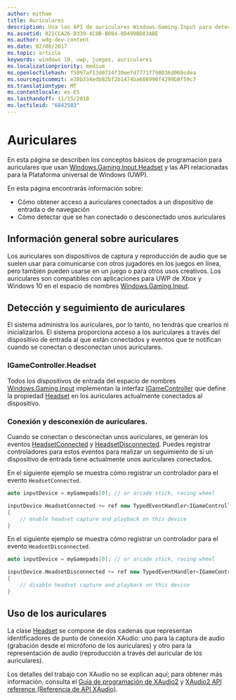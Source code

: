 ```yaml
---
author: mithom
title: Auriculares
description: Usa las API de auriculares Windows.Gaming.Input para detectar los auriculares, capturar la voz del jugador y reproducir audio.
ms.assetid: 021CCA26-D339-4C8B-B084-0D499BD83ABE
ms.author: wdg-dev-content
ms.date: 02/08/2017
ms.topic: article
keywords: windows 10, uwp, juegos, auriculares
ms.localizationpriority: medium
ms.openlocfilehash: f5097af13d0714f30eefd7771f798036d069cdea
ms.sourcegitcommit: e38b334edb82bf2b1474ba686990f4299b8f59c7
ms.translationtype: MT
ms.contentlocale: es-ES
ms.lasthandoff: 11/15/2018
ms.locfileid: "6842503"
---
```

# <a name="headset"></a>Auriculares

En esta página se describen los conceptos básicos de programación para auriculares que usan [Windows.Gaming.Input.Headset][headset] y las API relacionadas para la Plataforma universal de Windows (UWP).

En esta página encontrarás información sobre:
* Cómo obtener acceso a auriculares conectados a un dispositivo de entrada o de navegación
* Cómo detectar que se han conectado o desconectado unos auriculares


## <a name="headset-overview"></a>Información general sobre auriculares

Los auriculares son dispositivos de captura y reproducción de audio que se suelen usar para comunicarse con otros jugadores en los juegos en línea, pero también pueden usarse en un juego o para otros usos creativos. Los auriculares son compatibles con aplicaciones para UWP de Xbox y Windows 10 en el espacio de nombres [Windows.Gaming.Input][].


## <a name="detect-and-track-headsets"></a>Detección y seguimiento de auriculares

El sistema administra los auriculares, por lo tanto, no tendrás que crearlos ni inicializarlos. El sistema proporciona acceso a los auriculares a través del dispositivo de entrada al que están conectados y eventos que te notifican cuando se conectan o desconectan unos auriculares.

### <a name="igamecontrollerheadset"></a>IGameController.Headset

Todos los dispositivos de entrada del espacio de nombres [Windows.Gaming.Input][] implementan la interfaz [IGameController][] que define la propiedad [Headset][igamecontroller.headset] en los auriculares actualmente conectados al dispositivo.

### <a name="connecting-and-disconnecting-headsets"></a>Conexión y desconexión de auriculares.

Cuando se conectan o desconectan unos auriculares, se generan los eventos [HeadsetConnected][igamecontroller.headsetconnected] y [HeadsetDisconnected][igamecontroller.headsetdisconnected]. Puedes registrar controladores para estos eventos para realizar un seguimiento de si un dispositivo de entrada tiene actualmente unos auriculares conectados.

En el siguiente ejemplo se muestra cómo registrar un controlador para el evento `HeadsetConnected`.

```cpp
auto inputDevice = myGamepads[0]; // or arcade stick, racing wheel

inputDevice.HeadsetConnected += ref new TypedEventHandler<IGameController^, Headset^>(IGameController^ device, Headset^ headset)
{
    // enable headset capture and playback on this device
}
```

En el siguiente ejemplo se muestra cómo registrar un controlador para el evento `HeadsetDisconnected`.

```cpp
auto inputDevice = myGamepads[0]; // or arcade stick, racing wheel

inputDevice.HeadsetDisconnected += ref new TypedEventHandler<IGameController^, Headset^>(IGameController^ device, Headset^ headset)
{
    // disable headset capture and playback on this device
}
```

## <a name="using-the-headset"></a>Uso de los auriculares

La clase [Headset][] se compone de dos cadenas que representan identificadores de punto de conexión XAudio: uno para la captura de audio (grabación desde el micrófono de los auriculares) y otro para la representación de audio (reproducción a través del auricular de los auriculares).

Los detalles del trabajo con XAudio no se explican aquí; para obtener más información, consulta el [Guía de programación de XAudio2](https://msdn.microsoft.com/library/windows/desktop/ee415737.aspx) y [XAudio2 API reference (Referencia de API XAudio)](https://msdn.microsoft.com/library/windows/desktop/ee415899.aspx).


[Windows.Gaming.Input]: https://msdn.microsoft.com/library/windows/apps/windows.gaming.input.aspx
[igamecontroller]: https://msdn.microsoft.com/library/windows/apps/windows.gaming.input.igamecontroller.aspx
[igamecontroller.headset]: https://msdn.microsoft.com/library/windows/apps/windows.gaming.input.igamecontroller.headset.aspx
[igamecontroller.headsetconnected]: https://msdn.microsoft.com/library/windows/apps/windows.gaming.input.igamecontroller.headsetconnected.aspx
[igamecontroller.headsetdisconnected]: https://msdn.microsoft.com/library/windows/apps/windows.gaming.input.igamecontroller.headsetdisconnected.aspx
[headset]: https://msdn.microsoft.com/library/windows/apps/windows.gaming.input.headset.aspx

